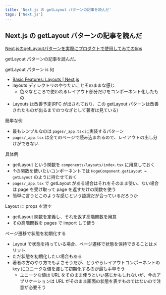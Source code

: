 ```yaml
---
title: 'Next.js の getLayout パターンの記事を読んだ'
tags: ['Next.js']
---
```


## Next.js の getLayout パターンの記事を読んだ

[Next\.jsのgetLayoutパターンを実際にプロダクトで使用してみてのtips](https://zenn.dev/a_da_chi/articles/7334e855cdfabb)

getLayout パターンの記事を読んだ。

getLayout パターン is 何

- [Basic Features: Layouts \| Next\.js](https://nextjs.org/docs/basic-features/layouts#per-page-layouts)
- layouts ディレクトリのやりたいことそのままな感じ
  - 色々なところで使われるレイアウト部分だけをコンポーネント化したもの
- Layouts は改善予定(RFC が出されており、この getLayout パターンは改善されたものが出るまでのつなぎとして著者は見ている)

簡単な例

- 最もシンプルなのは `pages/_app.tsx` に実装するパターン
- `pages/_app.tsx` は全てのページで読み込まれるので、レイアウトの出し分けができない

具体例

- getLayout という関数を `components/layouts/index.tsx` に用意しておく
- ↑の関数を使いたいコンポーネントでは `HogeComponent.getLayout = getLayout` のように持たせておく
- `pages/_app.tsx` で getLayout がある場合はそれをそのまま使い、ない場合は page を受け取って page を返すだけの関数を使う
- 簡単に言うとこのような感じという認識だが合っているだろうか

Layout に props を渡す

- getLayout 関数を定義し、それを返す高階関数を用意
- その高階関数を pages で import して使う

ページ遷移で状態を初期化する

- Layout で状態を持っている場合、ページ遷移で状態を保持できることはメリット
- ただ状態を初期化したい場合もある
- 著者の方のやり方でもよさそうだが、どうやらレイアウトコンポーネントの key にユニークな値を渡して初期化するのが最も手早そう
  - ユニークな値は URL をそのまま使うといい感じかもしれないが、今のアプリケーションは URL がそのまま画面の状態を表すものではないので注意が必要そう
